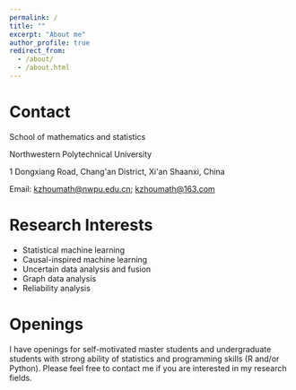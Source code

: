```yaml
---
permalink: /
title: ""
excerpt: "About me"
author_profile: true
redirect_from: 
  - /about/
  - /about.html
---
```


# Contact

School of mathematics and statistics

Northwestern Polytechnical University

1 Dongxiang Road, Chang'an District, Xi'an Shaanxi, China

Email: kzhoumath@nwpu.edu.cn; kzhoumath@163.com

# Research Interests

- Statistical machine learning
- Causal-inspired machine learning
- Uncertain data analysis and fusion
- Graph data analysis
- Reliability analysis

# Openings

I have openings for self-motivated master students and undergraduate students with strong ability of statistics and programming skills (R and/or Python). Please feel free to contact me if you are interested in my research fields.
